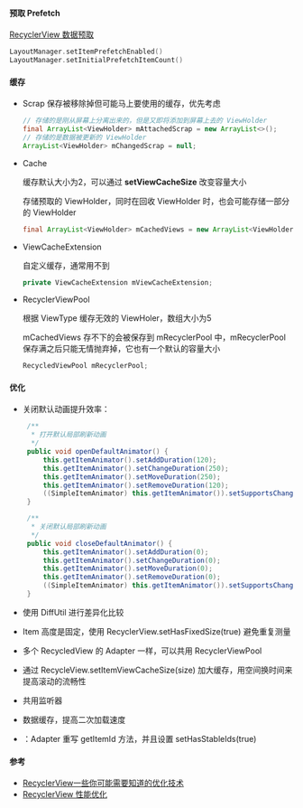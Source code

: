 #### 预取 Prefetch

 [RecyclerView 数据预取](https://juejin.im/entry/58a3f4f62f301e0069908d8f)

```kotlin
LayoutManager.setItemPrefetchEnabled()
LayoutManager.setInitialPrefetchItemCount()
```

#### 缓存

- Scrap 保存被移除掉但可能马上要使用的缓存，优先考虑

  ```java
  // 存储的是刚从屏幕上分离出来的，但是又即将添加到屏幕上去的 ViewHolder
  final ArrayList<ViewHolder> mAttachedScrap = new ArrayList<>();
  // 存储的是数据被更新的 ViewHolder
  ArrayList<ViewHolder> mChangedScrap = null;
  ```

- Cache

  缓存默认大小为2，可以通过 **setViewCacheSize** 改变容量大小

  存储预取的 ViewHolder，同时在回收 ViewHolder 时，也会可能存储一部分的 ViewHolder

  ```java
  final ArrayList<ViewHolder> mCachedViews = new ArrayList<ViewHolder>();
  ```

- ViewCacheExtension 

  自定义缓存，通常用不到

  ```java
  private ViewCacheExtension mViewCacheExtension;
  ```

- RecyclerViewPool 

  根据 ViewType 缓存无效的 ViewHoler，数组大小为5

  mCachedViews 存不下的会被保存到 mRecyclerPool 中，mRecyclerPool 保存满之后只能无情抛弃掉，它也有一个默认的容量大小

  ```java
  RecycledViewPool mRecyclerPool;
  ```

#### 优化

- 关闭默认动画提升效率：

  ```java
   /**
    * 打开默认局部刷新动画
    */
   public void openDefaultAnimator() {
       this.getItemAnimator().setAddDuration(120);
       this.getItemAnimator().setChangeDuration(250);
       this.getItemAnimator().setMoveDuration(250);
       this.getItemAnimator().setRemoveDuration(120);
       ((SimpleItemAnimator) this.getItemAnimator()).setSupportsChangeAnimations(true);
   }
  
   /**
    * 关闭默认局部刷新动画
    */
   public void closeDefaultAnimator() {
       this.getItemAnimator().setAddDuration(0);
       this.getItemAnimator().setChangeDuration(0);
       this.getItemAnimator().setMoveDuration(0);
       this.getItemAnimator().setRemoveDuration(0);
       ((SimpleItemAnimator) this.getItemAnimator()).setSupportsChangeAnimations(false);
   }
  ```

- 使用 DiffUtil 进行差异化比较

- Item 高度是固定，使用 RecyclerView.setHasFixedSize(true) 避免重复测量

- 多个 RecycledView 的 Adapter 一样，可以共用 RecyclerViewPool 

- 通过 RecycleView.setItemViewCacheSize(size) 加大缓存，用空间换时间来提高滚动的流畅性

- 共用监听器

- 数据缓存，提高二次加载速度

- ：Adapter 重写 getItemId 方法，并且设置 setHasStableIds(true)

#### 参考

- [RecyclerView一些你可能需要知道的优化技术](https://www.jianshu.com/p/1d2213f303fc)
- [RecyclerView 性能优化](https://juejin.im/post/5baedbf05188255c596714ab)